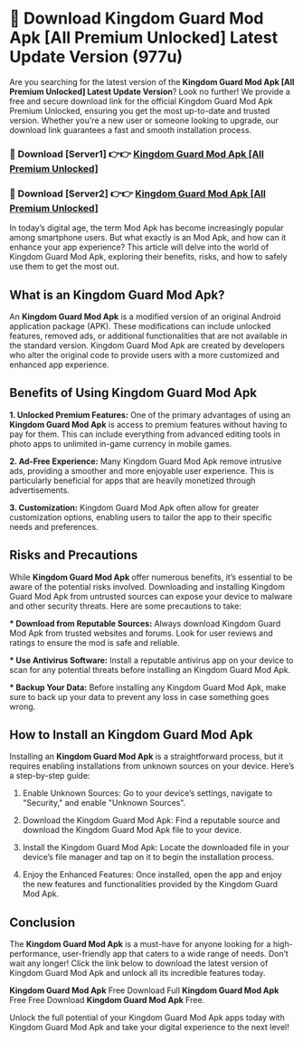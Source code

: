 # 🤖 Download Kingdom Guard Mod Apk [All Premium Unlocked] Latest Update Version (977u)

Are you searching for the latest version of the <strong>Kingdom Guard Mod Apk [All Premium Unlocked] Latest Update Version</strong>? Look no further! We provide a free and secure download link for the official Kingdom Guard Mod Apk Premium Unlocked, ensuring you get the most up-to-date and trusted version. Whether you're a new user or someone looking to upgrade, our download link guarantees a fast and smooth installation process.


<h3>📌 Download [Server1] 👉👉 <a href="https://hapymods.com?title=Kingdom+Guard+Mod+Apk&ref=3B1">Kingdom Guard Mod Apk [All Premium Unlocked]</a></h3>

<h3>📌 Download [Server2] 👉👉 <a href="https://hapymods.com?title=Kingdom+Guard+Mod+Apk&ref=3B1">Kingdom Guard Mod Apk [All Premium Unlocked]</a></h3>


In today’s digital age, the term Mod Apk has become increasingly popular among smartphone users. But what exactly is an Mod Apk, and how can it enhance your app experience? This article will delve into the world of Kingdom Guard Mod Apk, exploring their benefits, risks, and how to safely use them to get the most out.


<h2>What is an Kingdom Guard Mod Apk?</h2>

An <strong>Kingdom Guard Mod Apk</strong> is a modified version of an original Android application package (APK). These modifications can include unlocked features, removed ads, or additional functionalities that are not available in the standard version. Kingdom Guard Mod Apk are created by developers who alter the original code to provide users with a more customized and enhanced app experience.


<h2>Benefits of Using Kingdom Guard Mod Apk</h2>

<strong> 1. Unlocked Premium Features:</strong> One of the primary advantages of using an <strong>Kingdom Guard Mod Apk</strong> is access to premium features without having to pay for them. This can include everything from advanced editing tools in photo apps to unlimited in-game currency in mobile games.

<strong> 2. Ad-Free Experience:</strong> Many Kingdom Guard Mod Apk remove intrusive ads, providing a smoother and more enjoyable user experience. This is particularly beneficial for apps that are heavily monetized through advertisements.

<strong> 3. Customization:</strong> Kingdom Guard Mod Apk often allow for greater customization options, enabling users to tailor the app to their specific needs and preferences.


<h2>Risks and Precautions</h2>

While <strong>Kingdom Guard Mod Apk</strong> offer numerous benefits, it’s essential to be aware of the potential risks involved. Downloading and installing Kingdom Guard Mod Apk from untrusted sources can expose your device to malware and other security threats. Here are some precautions to take:

<strong> * Download from Reputable Sources:</strong> Always download Kingdom Guard Mod Apk from trusted websites and forums. Look for user reviews and ratings to ensure the mod is safe and reliable.

<strong> * Use Antivirus Software:</strong> Install a reputable antivirus app on your device to scan for any potential threats before installing an Kingdom Guard Mod Apk.

<strong> * Backup Your Data:</strong> Before installing any Kingdom Guard Mod Apk, make sure to back up your data to prevent any loss in case something goes wrong.


<h2>How to Install an Kingdom Guard Mod Apk</h2>

Installing an <strong>Kingdom Guard Mod Apk</strong> is a straightforward process, but it requires enabling installations from unknown sources on your device. Here’s a step-by-step guide:

 1. Enable Unknown Sources: Go to your device’s settings, navigate to "Security," and enable "Unknown Sources".

 2. Download the Kingdom Guard Mod Apk: Find a reputable source and download the Kingdom Guard Mod Apk file to your device.

 3. Install the Kingdom Guard Mod Apk: Locate the downloaded file in your device’s file manager and tap on it to begin the installation process.

 4. Enjoy the Enhanced Features: Once installed, open the app and enjoy the new features and functionalities provided by the Kingdom Guard Mod Apk.


<h2><strong>Conclusion</strong></h2>

The <strong>Kingdom Guard Mod Apk</strong> is a must-have for anyone looking for a high-performance, user-friendly app that caters to a wide range of needs. Don’t wait any longer! Click the link below to download the latest version of Kingdom Guard Mod Apk and unlock all its incredible features today.

<strong>Kingdom Guard Mod Apk</strong> Free Download Full <strong>Kingdom Guard Mod Apk</strong> Free Free Download <strong>Kingdom Guard Mod Apk</strong> Free.

Unlock the full potential of your Kingdom Guard Mod Apk apps today with Kingdom Guard Mod Apk and take your digital experience to the next level!